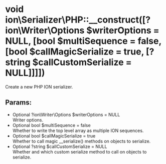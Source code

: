 # void ion\Serializer\PHP::__construct([?ion\Writer\Options $writerOptions = NULL, [bool $multiSequence = false, [bool $callMagicSerialize = true, [?string $callCustomSerialize = NULL]]]])

Create a new PHP ION serializer.






## Params:

* Optional ?ion\Writer\Options $writerOptions = NULL  
   Writer options.
* Optional bool $multiSequence = false  
   Whether to write the top level array as multiple ION sequences.
* Optional bool $callMagicSerialize = true  
   Whether to call magic __serialize() methods on objects to serialize.
* Optional ?string $callCustomSerialize = NULL  
   Whether and which custom serialize method to call on objects to serialize.



